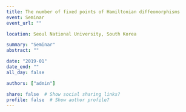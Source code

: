 ```yaml
---
title: The number of fixed points of Hamiltonian diffeomorphisms
event: Seminar
event_url: ""

location: Seoul National University, South Korea

summary: "Seminar"
abstract: ""

date: "2019-01"
date_end: ""
all_day: false

authors: ["admin"]

share: false  # Show social sharing links?
profile: false  # Show author profile?
---
```

